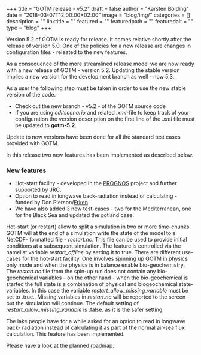 +++
title = "GOTM release - v5.2" 
draft = false
author = "Karsten Bolding"
date = "2018-03-07T12:00:00+02:00"
image = "blog/img/"
categories = []
description = ""
linktitle = ""
featured = ""
featuredpath = ""
featuredalt = ""
type = "blog"
+++

Version 5.2 of GOTM is ready for release. It comes relative shortly after the
release of version 5.0. One of the policies for a new release are changes in 
configuration files - releated to the new features.

<!--more-->

As a consequence of the more streamlined release model we are now ready with a new release of GOTM - version 5.2. Updating the stable version implies a new version for the development branch as well - now 5.3.

As a user the following step must be taken in order to use the new stable
version of the code.

* Check out the new branch - v5.2 - of the GOTM source code
* If you are using *editscenario* and related  *.xml*-file to keep track of 
your configuration the version description on the first line of the *.xml* file
must be updated to **gotm-5.2**.

Update to new versions have been done for all the standard test cases provided
with GOTM.

In this release two new features has been implemented as described below.

### New features
* Hot-start facility - developed in the [PROGNOS](http://prognoswater.org) project and further supported by JRC.
* Option to read in longwave back-radiation instead of calculating - funded by Don Pierson/[Erken](http://katalog.uu.se/organisation/?orgId=X137:6)
* We have also added 3 new test-cases - two for the Mediterranean, one for the
Black Sea and updated the gotland case.

Hot-start (or restart) allow to split a simulation in two or more time-chunks.
GOTM will at the end of a simulation write the state of the model to a NetCDF-
formatted file - *restart.nc*. This file can be used to provide initial 
conditions at a subsequent simulation. The feature is controlled via the 
namelist variable *restart_offline* by setting it to true. There are different 
use-cases for the hot-start facility. One involves spinning up GOTM in physics
only mode and when the physics is in balance enable bio-geochemistry. The 
*restart.nc* file from the spin-up run does not contain any bio-geochemical 
variables - on the other hand - when the bio-geochemical is started the full 
state is a combination of physical and biogeochemical state-variables. In this
case the variable *restart_allow_missing_variable* must be set to .true.. 
Missing variables in *restart.nc* will be reported to the screen - but the
simulation will continue. The default setting of 
*restart_allow_missing_variable* is .false. as it is the safer setting.

The lake people have for a while asked for an option to read in longwave back-
radiation instead of calculating it as part of the normal air-sea flux 
calculation. This feature has been implemented.

Please have a look at the planned [roadmap](../roadmap_2017/).
